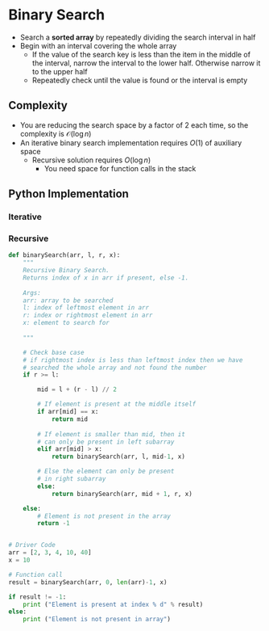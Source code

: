 # Binary Search

- Search a **sorted array** by repeatedly dividing the search interval in half
- Begin with an interval covering the whole array
	- If the value of the search key is less than the item in the middle of the interval, narrow the interval to the lower half. Otherwise narrow it to the upper half
	- Repeatedly check until the value is found or the interval is empty

## Complexity
- You are reducing the search space by a factor of 2 each time, so the complexity is $\mathcal{O}(\log{n})$
- An iterative binary search implementation requires $O(1)$ of auxiliary space
	- Recursive solution requires $O(\log{n})$
		- You need space for function calls in the stack

## Python Implementation

### Iterative


### Recursive
```python
def binarySearch(arr, l, r, x):
	"""
	Recursive Binary Search.
	Returns index of x in arr if present, else -1.
	
	Args:
	arr: array to be searched
	l: index of leftmost element in arr
	r: index or rightmost element in arr
	x: element to search for
	
	"""

	# Check base case
	# if rightmost index is less than leftmost index then we have
	# searched the whole array and not found the number
	if r >= l: 

		mid = l + (r - l) // 2

		# If element is present at the middle itself 
		if arr[mid] == x: 
			return mid 
		
		# If element is smaller than mid, then it 
		# can only be present in left subarray 
		elif arr[mid] > x: 
			return binarySearch(arr, l, mid-1, x) 

		# Else the element can only be present 
		# in right subarray 
		else: 
			return binarySearch(arr, mid + 1, r, x) 

	else: 
		# Element is not present in the array 
		return -1


# Driver Code 
arr = [2, 3, 4, 10, 40] 
x = 10

# Function call 
result = binarySearch(arr, 0, len(arr)-1, x) 

if result != -1: 
	print ("Element is present at index % d" % result) 
else: 
	print ("Element is not present in array")
```